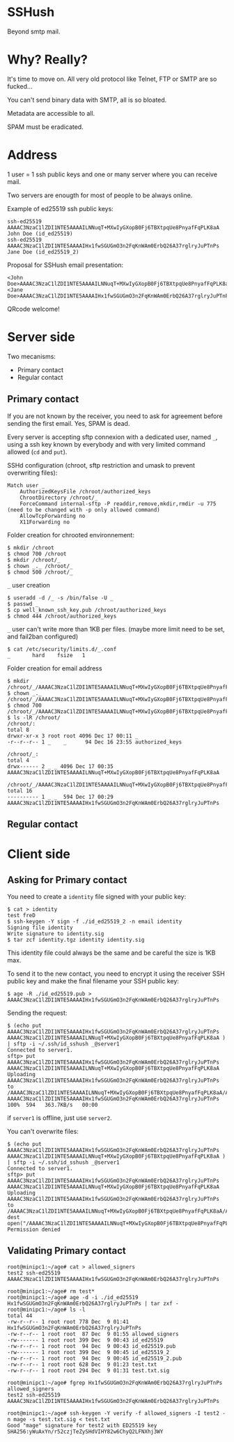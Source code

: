 # SSHush
Beyond smtp mail.

# Why? Really?
It's time to move on. All very old protocol like Telnet, FTP or SMTP are so fucked...

You can't send binary data with SMTP, all is so bloated.

Metadata are accessible to all.

SPAM must be eradicated. 

# Address
1 user = 1 ssh public keys and one or many server where you can receive mail.

Two servers are enougth for most of people to be always online.

Example of ed25519 ssh public keys:
```
ssh-ed25519 AAAAC3NzaC1lZDI1NTE5AAAAILNNuqT+MXwIyGXopB0Fj6TBXtpqUe8PnyafFqPLK8aA John Doe (id_ed25519)
ssh-ed25519 AAAAC3NzaC1lZDI1NTE5AAAAIHx1fwSGUGmO3n2FqKnWAm0ErbQ26A37rglryJuPTnPs Jane Doe (id_ed25519_2)
```
Proposal for SSHush email presentation:
```
<John Doe>AAAAC3NzaC1lZDI1NTE5AAAAILNNuqT+MXwIyGXopB0Fj6TBXtpqUe8PnyafFqPLK8aA[server1,server2]
<Jane Doe>AAAAC3NzaC1lZDI1NTE5AAAAIHx1fwSGUGmO3n2FqKnWAm0ErbQ26A37rglryJuPTnPs[server3,server4]
```
QRcode welcome!

# Server side
Two mecanisms:
- Primary contact
- Regular contact

## Primary contact
If you are not known by the receiver, you need to ask for agreement before sending the first email. Yes, SPAM is dead.

Every server is accepting sftp connexion with a dedicated user, named `_`, using a ssh key known by everybody and with very limited command allowed (`cd` and `put`).

SSHd configuration (chroot, sftp restriction and umask to prevent overwriting files):
```
Match user _
    AuthorizedKeysFile /chroot/authorized_keys
    ChrootDirectory /chroot/_
    ForceCommand internal-sftp -P readdir,remove,mkdir,rmdir -u 775 (need to be changed with -p only allowed command)
    AllowTcpForwarding no
    X11Forwarding no
```
Folder creation for chrooted environnement:
```
$ mkdir /chroot
$ chmod 700 /chroot
$ mkdir /chroot/_
$ chown _._ /chroot/_
$ chmod 500 /chroot/_
```
`_` user creation
```
$ useradd -d /_ -s /bin/false -U _
$ passwd _
$ cp well_known_ssh_key.pub /chroot/authorized_keys
$ chmod 444 /chroot/authorized_keys
```
`_` user can't write more than 1KB per files.
(maybe more limit need to be set, and fail2ban configured)
```
$ cat /etc/security/limits.d/_.conf
_       hard    fsize   1
```
Folder creation for email address
```
$ mkdir /chroot/_/AAAAC3NzaC1lZDI1NTE5AAAAILNNuqT+MXwIyGXopB0Fj6TBXtpqUe8PnyafFqPLK8aA
$ chown _._ /chroot/_/AAAAC3NzaC1lZDI1NTE5AAAAILNNuqT+MXwIyGXopB0Fj6TBXtpqUe8PnyafFqPLK8aA
$ chmod 700 /chroot/_/AAAAC3NzaC1lZDI1NTE5AAAAILNNuqT+MXwIyGXopB0Fj6TBXtpqUe8PnyafFqPLK8aA
$ ls -lR /chroot/
/chroot/:
total 8
drwxr-xr-x 3 root root 4096 Dec 17 00:11 _
-r--r--r-- 1 _    _      94 Dec 16 23:55 authorized_keys

/chroot/_:
total 4
drwx------ 2 _ _ 4096 Dec 17 00:35 AAAAC3NzaC1lZDI1NTE5AAAAILNNuqT+MXwIyGXopB0Fj6TBXtpqUe8PnyafFqPLK8aA

/chroot/_/AAAAC3NzaC1lZDI1NTE5AAAAILNNuqT+MXwIyGXopB0Fj6TBXtpqUe8PnyafFqPLK8aA:
total 16
---------- 1 _ _  594 Dec 17 00:29 AAAAC3NzaC1lZDI1NTE5AAAAIHx1fwSGUGmO3n2FqKnWAm0ErbQ26A37rglryJuPTnPs
```

## Regular contact

# Client side
## Asking for Primary contact

You need to create a `identity` file signed with your public key: 
```
$ cat > identity
test freD
$ ssh-keygen -Y sign -f ./id_ed25519_2 -n email identity
Signing file identity
Write signature to identity.sig
$ tar zcf identity.tgz identity identity.sig
```
This identity file could always be the same and be careful the size is 1KB max.

To send it to the new contact, you need to encrypt it using the receiver SSH public key and make the final filename your SSH public key:
```
$ age -R ./id_ed25519.pub > AAAAC3NzaC1lZDI1NTE5AAAAIHx1fwSGUGmO3n2FqKnWAm0ErbQ26A37rglryJuPTnPs
```
Sending the request:
```
$ (echo put AAAAC3NzaC1lZDI1NTE5AAAAIHx1fwSGUGmO3n2FqKnWAm0ErbQ26A37rglryJuPTnPs AAAAC3NzaC1lZDI1NTE5AAAAILNNuqT+MXwIyGXopB0Fj6TBXtpqUe8PnyafFqPLK8aA ) | sftp -i ~/.ssh/id_sshush _@server1
Connected to server1.
sftp> put AAAAC3NzaC1lZDI1NTE5AAAAIHx1fwSGUGmO3n2FqKnWAm0ErbQ26A37rglryJuPTnPs AAAAC3NzaC1lZDI1NTE5AAAAILNNuqT+MXwIyGXopB0Fj6TBXtpqUe8PnyafFqPLK8aA
Uploading AAAAC3NzaC1lZDI1NTE5AAAAIHx1fwSGUGmO3n2FqKnWAm0ErbQ26A37rglryJuPTnPs to /AAAAC3NzaC1lZDI1NTE5AAAAILNNuqT+MXwIyGXopB0Fj6TBXtpqUe8PnyafFqPLK8aA/AAAAC3NzaC1lZDI1NTE5AAAAIHx1fwSGUGmO3n2FqKnWAm0ErbQ26A37rglryJuPTnPs
AAAAC3NzaC1lZDI1NTE5AAAAIHx1fwSGUGmO3n2FqKnWAm0ErbQ26A37rglryJuPTnPs                             100%  594   363.7KB/s   00:00
```
if `server1` is offline, just use `server2`.

You can't overwrite files:
```
$ (echo put AAAAC3NzaC1lZDI1NTE5AAAAIHx1fwSGUGmO3n2FqKnWAm0ErbQ26A37rglryJuPTnPs AAAAC3NzaC1lZDI1NTE5AAAAILNNuqT+MXwIyGXopB0Fj6TBXtpqUe8PnyafFqPLK8aA ) | sftp -i ~/.ssh/id_sshush _@server1
Connected to server1.
sftp> put AAAAC3NzaC1lZDI1NTE5AAAAIHx1fwSGUGmO3n2FqKnWAm0ErbQ26A37rglryJuPTnPs AAAAC3NzaC1lZDI1NTE5AAAAILNNuqT+MXwIyGXopB0Fj6TBXtpqUe8PnyafFqPLK8aA
Uploading AAAAC3NzaC1lZDI1NTE5AAAAIHx1fwSGUGmO3n2FqKnWAm0ErbQ26A37rglryJuPTnPs to /AAAAC3NzaC1lZDI1NTE5AAAAILNNuqT+MXwIyGXopB0Fj6TBXtpqUe8PnyafFqPLK8aA/AAAAC3NzaC1lZDI1NTE5AAAAIHx1fwSGUGmO3n2FqKnWAm0ErbQ26A37rglryJuPTnPs
dest open("/AAAAC3NzaC1lZDI1NTE5AAAAILNNuqT+MXwIyGXopB0Fj6TBXtpqUe8PnyafFqPLK8aA/AAAAC3NzaC1lZDI1NTE5AAAAIHx1fwSGUGmO3n2FqKnWAm0ErbQ26A37rglryJuPTnPs"): Permission denied
```

## Validating Primary contact
```
root@minipc1:~/age# cat > allowed_signers
test2 ssh-ed25519 AAAAC3NzaC1lZDI1NTE5AAAAIHx1fwSGUGmO3n2FqKnWAm0ErbQ26A37rglryJuPTnPs

root@minipc1:~/age# rm test*
root@minipc1:~/age# age -d -i ./id_ed25519 Hx1fwSGUGmO3n2FqKnWAm0ErbQ26A37rglryJuPTnPs | tar zxf -
root@minipc1:~/age# ls -l
total 44
-rw-r--r-- 1 root root 778 Dec  9 01:41 Hx1fwSGUGmO3n2FqKnWAm0ErbQ26A37rglryJuPTnPs
-rw-r--r-- 1 root root  87 Dec  9 01:55 allowed_signers
-rw------- 1 root root 399 Dec  9 00:43 id_ed25519
-rw-r--r-- 1 root root  94 Dec  9 00:43 id_ed25519.pub
-rw------- 1 root root 399 Dec  9 00:45 id_ed25519_2
-rw-r--r-- 1 root root  94 Dec  9 00:45 id_ed25519_2.pub
-rw-r--r-- 1 root root 628 Dec  9 01:23 test.txt
-rw-r--r-- 1 root root 294 Dec  9 01:31 test.txt.sig

root@minipc1:~/age# fgrep Hx1fwSGUGmO3n2FqKnWAm0ErbQ26A37rglryJuPTnPs allowed_signers
test2 ssh-ed25519 AAAAC3NzaC1lZDI1NTE5AAAAIHx1fwSGUGmO3n2FqKnWAm0ErbQ26A37rglryJuPTnPs

root@minipc1:~/age# ssh-keygen -Y verify -f allowed_signers -I test2 -n mage -s test.txt.sig < test.txt
Good "mage" signature for test2 with ED25519 key SHA256:yWuAxYn/r52czjTeZySHdVIHY82w6ChyQ2LFNXhj3WY
```


